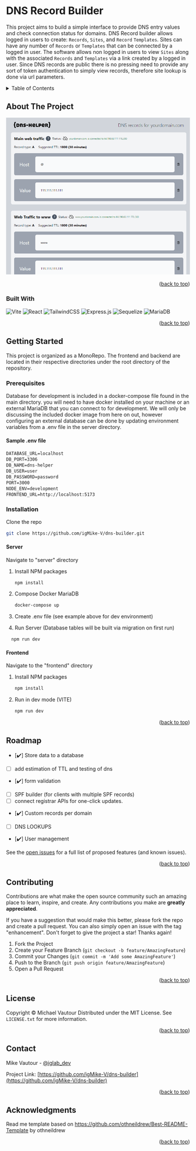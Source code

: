 <a name="readme-top"></a>
# DNS Record Builder

This project aims to build a simple interface to provide DNS entry values and check connection status for domains. DNS Record builder allows logged in users to create: `Records`, `Sites`, and `Record` `Templates`.  Sites can have any number of `Records` or `Templates` that can be connected by a logged in user. The software allows non logged in users to view `Sites` along with the associated `Records` and `Templates` via a link created by a logged in user.  Since DNS records are public there is no pressing need to provide any sort of token authentication to simply view records, therefore site lookup is done via url parameters.


<!-- TABLE OF CONTENTS -->
<details>
  <summary>Table of Contents</summary>
  <ol>
    <li>
      <a href="#about-the-project">About The Project</a>
      <ul>
        <li><a href="#built-with">Built With</a></li>
      </ul>
    </li>
    <li>
      <a href="#getting-started">Getting Started</a>
      <ul>
        <li><a href="#prerequisites">Prerequisites</a></li>
        <li><a href="#installation">Installation</a></li>
      </ul>
    </li>
    <li><a href="#roadmap">Roadmap</a></li>
    <li><a href="#contributing">Contributing</a></li>
    <li><a href="#license">License</a></li>
    <li><a href="#contact">Contact</a></li>
    <li><a href="#acknowledgments">Acknowledgments</a></li>
  </ol>
</details>



<!-- ABOUT THE PROJECT -->
## About The Project

[![Product Name Screen Shot][product-screenshot]](https://example.com)



<p align="right">(<a href="#readme-top">back to top</a>)</p>



### Built With
![Vite](https://img.shields.io/badge/vite-%23646CFF.svg?style=for-the-badge&logo=vite&logoColor=white)
![React](https://img.shields.io/badge/react-%2320232a.svg?style=for-the-badge&logo=react&logoColor=%2361DAFB)
![TailwindCSS](https://img.shields.io/badge/tailwindcss-%2338B2AC.svg?style=for-the-badge&logo=tailwind-css&logoColor=white)
![Express.js](https://img.shields.io/badge/express.js-%23404d59.svg?style=for-the-badge&logo=express&logoColor=%2361DAFB)
![Sequelize](https://img.shields.io/badge/Sequelize-52B0E7?style=for-the-badge&logo=Sequelize&logoColor=white)
![MariaDB](https://img.shields.io/badge/MariaDB-003545?style=for-the-badge&logo=mariadb&logoColor=white)

<p align="right">(<a href="#readme-top">back to top</a>)</p>

<!-- GETTING STARTED -->
## Getting Started

This project is organized as a MonoRepo.  The frontend and backend are located in their respective directories under the root directory of the repository.

### Prerequisites

Database for development is included in a docker-compose file found in the main directory.  you will need to have docker installed on your machine or an external MariaDB that you can connect to for development.  We will only be discussing the included docker image from here on out, however configuring an external database can be done by updating environment variables from a .env file in the server directory.

#### Sample .env file
```
DATABASE_URL=localhost
DB_PORT=3306
DB_NAME=dns-helper
DB_USER=user
DB_PASSWORD=password
PORT=3000
NODE_ENV=development
FRONTEND_URL=http://localhost:5173
```

### Installation

Clone the repo
   ```sh
   git clone https://github.com/igMike-V/dns-builder.git
   ```
#### Server

Navigate to "server" directory
   
1. Install NPM packages
   ```sh
   npm install
   ```
2. Compose Docker MariaDB
   ```sh
   docker-compose up
   ```
3. Create .env file (see example above for dev environment)

4. Run Server (Database tables will be built via migration on first run)
```sh
  npm run dev
```

#### Frontend
Navigate to the "frontend" directory

1. Install NPM packages
   ```sh
   npm install
   ```

2. Run in dev mode (VITE)
   ```sh
   npm run dev
   ```


<p align="right">(<a href="#readme-top">back to top</a>)</p>



<!-- ROADMAP -->
## Roadmap

- [✔️] Store data to a database
- [ ] add estimation of TTL and testing of dns
- [✔️] form validation
- [ ] SPF builder (for clients with multiple SPF records)
- [ ] connect registrar APIs for one-click updates.
- [✔️] Custom records per domain
- [ ] DNS LOOKUPS
- [✔️] User management

See the [open issues](https://github.com/igMike-V/dns-builder/issues) for a full list of proposed features (and known issues).

<p align="right">(<a href="#readme-top">back to top</a>)</p>



<!-- CONTRIBUTING -->
## Contributing

Contributions are what make the open source community such an amazing place to learn, inspire, and create. Any contributions you make are **greatly appreciated**.

If you have a suggestion that would make this better, please fork the repo and create a pull request. You can also simply open an issue with the tag "enhancement".
Don't forget to give the project a star! Thanks again!

1. Fork the Project
2. Create your Feature Branch (`git checkout -b feature/AmazingFeature`)
3. Commit your Changes (`git commit -m 'Add some AmazingFeature'`)
4. Push to the Branch (`git push origin feature/AmazingFeature`)
5. Open a Pull Request

<p align="right">(<a href="#readme-top">back to top</a>)</p>



<!-- LICENSE -->
## License
Copyright © Michael Vautour
Distributed under the MIT License. See `LICENSE.txt` for more information.

<p align="right">(<a href="#readme-top">back to top</a>)</p>



<!-- CONTACT -->
## Contact

Mike Vautour - [@iglab_dev](https://twitter.com/iglab_dev)

Project Link: [https://github.com/igMike-V/dns-builder](https://github.com/igMike-V/dns-builder)

<p align="right">(<a href="#readme-top">back to top</a>)</p>



<!-- ACKNOWLEDGMENTS -->
## Acknowledgments
Read me template based on https://github.com/othneildrew/Best-README-Template by othneildrew

<p align="right">(<a href="#readme-top">back to top</a>)</p>



<!-- MARKDOWN LINKS & IMAGES -->
<!-- https://www.markdownguide.org/basic-syntax/#reference-style-links -->
[license-shield]: https://img.shields.io/github/license/igMike-V/dns-builder.svg?style=for-the-badge
[license-url]: https://github.com/igMike-V/dns-builder/blob/master/LICENSE.txt
[linkedin-shield]: https://img.shields.io/badge/-LinkedIn-black.svg?style=for-the-badge&logo=linkedin&colorB=555
[linkedin-url]: https://linkedin.com/in/mikevautour
[product-screenshot]: images/screenshot.png
[React.js]: https://img.shields.io/badge/React-20232A?style=for-the-badge&logo=react&logoColor=61DAFB
[React-url]: https://reactjs.org/